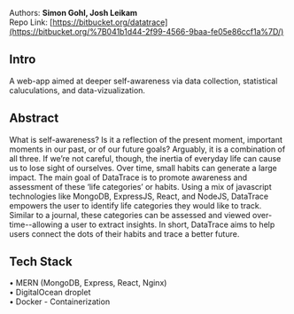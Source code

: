 Authors: **Simon Gohl, Josh Leikam**  
Repo Link: [https://bitbucket.org/datatrace](https://bitbucket.org/%7B041b1d44-2f99-4566-9baa-fe05e86ccf1a%7D/)

## Intro

A web-app aimed at deeper self-awareness via data collection, statistical caluculations, and data-vizualization.

## Abstract

What is self-awareness? Is it a reflection of the present moment, important moments in our past, or of our future goals? Arguably, it is a combination of all three. If we’re not careful, though, the inertia of everyday life can cause us to lose sight of ourselves. Over time, small habits can generate a large impact. The main goal of DataTrace is to promote awareness and assessment of these ‘life categories’ or habits. Using a mix of javascript technologies like MongoDB, ExpressJS, React, and NodeJS, DataTrace empowers the user to identify life categories they would like to track. Similar to a journal, these categories can be assessed and viewed over-time--allowing a user to extract insights. In short, DataTrace aims to help users connect the dots of their habits and trace a better future.

## Tech Stack

• MERN (MongoDB, Express, React, Nginx)  
• DigitalOcean droplet  
• Docker - Containerization
